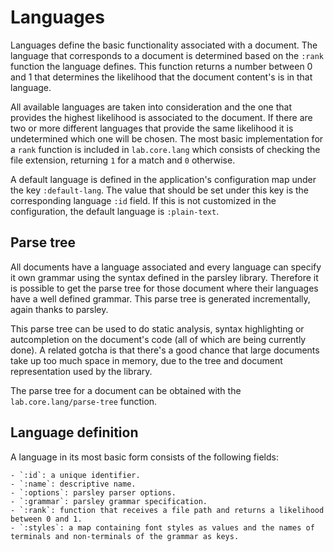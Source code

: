# Languages

Languages define the basic functionality associated with a document. The language that corresponds to a document is determined based on the `:rank` function the language defines. This function returns a number between 0 and 1 that determines the likelihood that the document content's is in that language. 

All available languages are taken into consideration and the one that provides the highest likelihood is associated to the document. If there are two or more different languages that provide the same likelihood it is undetermined which one will be chosen. The most basic implementation for a `rank` function is included in `lab.core.lang` which consists of checking the file extension, returning `1` for a match and `0` otherwise.

A default language is defined in the application's configuration map under the key `:default-lang`. The value that should be set under this key is the corresponding language `:id` field. If this is not customized in the configuration, the default language is `:plain-text`.

## Parse tree

All documents have a language associated and every language can specify it own grammar using the syntax defined in the parsley library. Therefore it is possible to get the parse tree for those document where their languages have a well defined grammar. This parse tree is generated incrementally, again thanks to parsley.

This parse tree can be used to do static analysis, syntax highlighting or autcompletion on the document's code (all of which are being currently done). A related gotcha is that there's a good chance that large documents take up too much space in memory, due to the tree and document representation used by the library.

The parse tree for a document can be obtained with the `lab.core.lang/parse-tree` function.

## Language definition

A language in its most basic form consists of the following fields:

    - `:id`: a unique identifier.
    - `:name`: descriptive name.
    - `:options`: parsley parser options.
    - `:grammar`: parsley grammar specification.
    - `:rank`: function that receives a file path and returns a likelihood between 0 and 1.
    - `:styles`: a map containing font styles as values and the names of terminals and non-terminals of the grammar as keys.